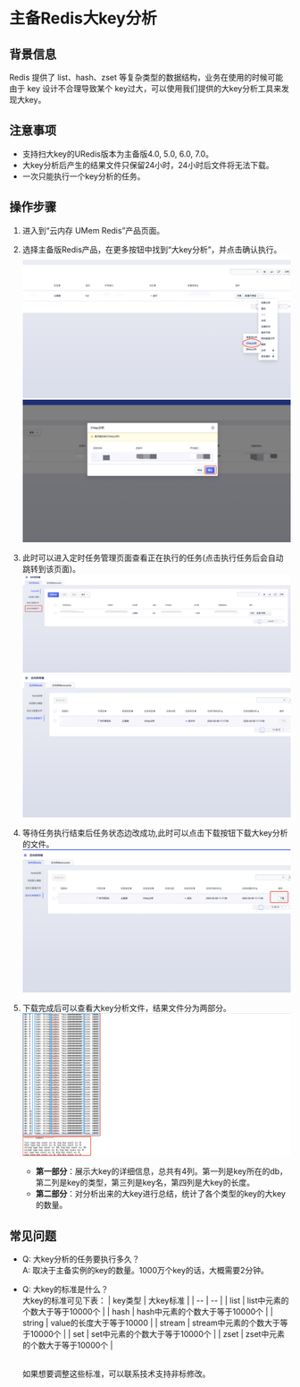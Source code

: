 # 主备Redis大key分析

## 背景信息
Redis 提供了 list、hash、zset 等复杂类型的数据结构，业务在使用的时候可能由于 key 设计不合理导致某个 key过大，可以使用我们提供的大key分析工具来发现大key。

## 注意事项
* 支持扫大key的URedis版本为主备版4.0, 5.0, 6.0, 7.0。
* 大key分析后产生的结果文件只保留24小时，24小时后文件将无法下载。
* 一次只能执行一个key分析的任务。

## 操作步骤
1. 进入到“云内存 UMem Redis”产品页面。
2. 选择主备版Redis产品，在更多按钮中找到“大key分析”，并点击确认执行。
   ![image](/images/bigkeys_1.png)
   ![image](/images/bigkeys_2.png)

3. 此时可以进入定时任务管理页面查看正在执行的任务(点击执行任务后会自动跳转到该页面)。
   ![image](/images/bigkeys_3.png)
   ![image](/images/bigkeys_4.png)

4. 等待任务执行结束后任务状态边改成功,此时可以点击下载按钮下载大key分析的文件。
   ![image](/images/bigkeys_5.png)

5. 下载完成后可以查看大key分析文件，结果文件分为两部分。
   ![image](/images/bigkeys_6.png)
   * **第一部分**：展示大key的详细信息，总共有4列。第一列是key所在的db，第二列是key的类型，第三列是key名，第四列是大key的长度。
   * **第二部分**：对分析出来的大key进行总结，统计了各个类型的key的大key的数量。

## 常见问题
* Q: 大key分析的任务要执行多久？ <br />
  A: 取决于主备实例的key的数量。1000万个key的话，大概需要2分钟。
* Q: 大key的标准是什么？<br />
  大key的标准可见下表：
  | key类型 | 大key标准 |
  | -- | -- |
  | list | list中元素的个数大于等于10000个 |
  | hash | hash中元素的个数大于等于10000个 |
  | string | value的长度大于等于10000 |
  | stream | stream中元素的个数大于等于10000个 |
  | set | set中元素的个数大于等于10000个 |
  | zset | zset中元素的个数大于等于10000个 |

  <br />
  如果想要调整这些标准，可以联系技术支持非标修改。